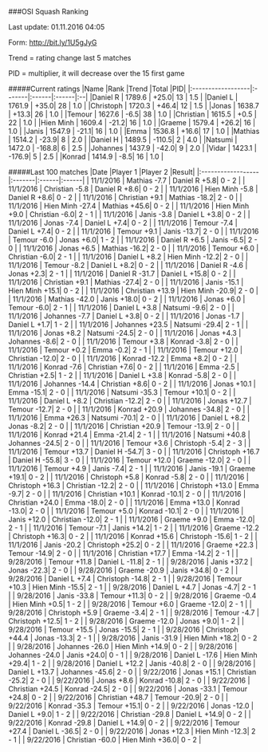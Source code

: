 ###OSI Squash Ranking

Last update: 01.11.2016 04:05

Form: http://bit.ly/1U5gJyG

Trend = rating change last 5 matches

PID = multiplier, it will decrease over the 15 first game

#####Current ratings
|Name              |Rank   |Trend |Total  |PID|
|:------------------|:-------|:------|:------|:--|
|Daniel R           | 1789.6 | +25.0| 13 | 1.5 |
|Daniel L           | 1761.9 | +35.0| 28 | 1.0 |
|Christoph          | 1720.3 | +46.4| 12 | 1.5 |
|Jonas              | 1638.7 | +13.3| 26 | 1.0 |
|Temour             | 1627.6 | -6.5| 38 | 1.0 |
|Christian          | 1615.5 | +0.5 | 22 | 1.0 |
|Hien Minh          | 1609.4 | -21.2| 16 | 1.0 |
|Graeme             | 1579.4 | +26.2| 16 | 1.0 |
|Janis              | 1547.9 | -21.1| 16 | 1.0 |
|Emma               | 1536.8 | +16.6| 17 | 1.0 |
|Mathias            | 1514.2 | -23.9| 8 | 2.0 |
|Daniel H           | 1489.5 | -110.5| 2 | 4.0 |
|Natsumi            | 1472.0 | -168.8| 6 | 2.5 |
|Johannes           | 1437.9 | -42.0| 9 | 2.0 |
|Vidar              | 1423.1 | -176.9| 5 | 2.5 |
|Konrad             | 1414.9 | -8.5| 16 | 1.0 |

#####Last 100 matches
|Date              |Player 1   |Player 2 |Result| 
|:------------------|:-------|:------|:------|
| 11/1/2016 | Mathias -7.7 | Daniel R +5.8| 0 - 2 |
| 11/1/2016 | Christian -5.8 | Daniel R +8.6| 0 - 2 |
| 11/1/2016 | Hien Minh -5.8 | Daniel R +8.6| 0 - 2 |
| 11/1/2016 | Christian +9.1 | Mathias -18.2| 2 - 0 |
| 11/1/2016 | Hien Minh -27.4 | Mathias +45.6| 0 - 2 |
| 11/1/2016 | Hien Minh +9.0 | Christian -6.0| 2 - 1 |
| 11/1/2016 | Janis -3.8 | Daniel L +3.8| 0 - 2 |
| 11/1/2016 | Jonas -7.4 | Daniel L +7.4| 0 - 2 |
| 11/1/2016 | Temour -7.4 | Daniel L +7.4| 0 - 2 |
| 11/1/2016 | Temour +9.1 | Janis -13.7| 2 - 0 |
| 11/1/2016 | Temour -6.0 | Jonas +6.0| 1 - 2 |
| 11/1/2016 | Daniel R +6.5 | Janis -6.5| 2 - 0 |
| 11/1/2016 | Jonas +6.5 | Mathias -16.2| 2 - 0 |
| 11/1/2016 | Temour +6.0 | Christian -6.0| 2 - 1 |
| 11/1/2016 | Daniel L +8.2 | Hien Minh -12.2| 2 - 0 |
| 11/1/2016 | Temour -8.2 | Daniel L +8.2| 0 - 2 |
| 11/1/2016 | Daniel R -4.6 | Jonas +2.3| 2 - 1 |
| 11/1/2016 | Daniel R -31.7 | Daniel L +15.8| 0 - 2 |
| 11/1/2016 | Christian +9.1 | Mathias -27.4| 2 - 0 |
| 11/1/2016 | Janis -15.1 | Hien Minh +15.1| 0 - 2 |
| 11/1/2016 | Christian +13.9 | Hien Minh -20.9| 2 - 0 |
| 11/1/2016 | Mathias -42.0 | Janis +18.0| 0 - 2 |
| 11/1/2016 | Jonas +6.0 | Temour -6.0| 2 - 1 |
| 11/1/2016 | Daniel L +3.8 | Natsumi -9.6| 2 - 0 |
| 11/1/2016 | Johannes -7.7 | Daniel L +3.8| 0 - 2 |
| 11/1/2016 | Jonas -1.7 | Daniel L +1.7| 1 - 2 |
| 11/1/2016 | Johannes +23.5 | Natsumi -29.4| 2 - 1 |
| 11/1/2016 | Jonas +8.2 | Natsumi -24.5| 2 - 0 |
| 11/1/2016 | Jonas +4.3 | Johannes -8.6| 2 - 0 |
| 11/1/2016 | Temour +3.8 | Konrad -3.8| 2 - 0 |
| 11/1/2016 | Temour +0.2 | Emma -0.2| 2 - 1 |
| 11/1/2016 | Temour +12.0 | Christian -12.0| 2 - 0 |
| 11/1/2016 | Konrad -12.2 | Emma +8.2| 0 - 2 |
| 11/1/2016 | Konrad -7.6 | Christian +7.6| 0 - 2 |
| 11/1/2016 | Emma -2.5 | Christian +2.5| 1 - 2 |
| 11/1/2016 | Daniel L +3.8 | Konrad -5.8| 2 - 0 |
| 11/1/2016 | Johannes -14.4 | Christian +8.6| 0 - 2 |
| 11/1/2016 | Jonas +10.1 | Emma -15.1| 2 - 0 |
| 11/1/2016 | Natsumi -35.3 | Temour +10.1| 0 - 2 |
| 11/1/2016 | Daniel L +8.2 | Christian -12.2| 2 - 0 |
| 11/1/2016 | Jonas +12.7 | Temour -12.7| 2 - 0 |
| 11/1/2016 | Konrad +20.9 | Johannes -34.8| 2 - 0 |
| 11/1/2016 | Emma +26.3 | Natsumi -70.1| 2 - 0 |
| 11/1/2016 | Daniel L +8.2 | Jonas -8.2| 2 - 0 |
| 11/1/2016 | Christian +20.9 | Temour -13.9| 2 - 0 |
| 11/1/2016 | Konrad +21.4 | Emma -21.4| 2 - 1 |
| 11/1/2016 | Natsumi +40.8 | Johannes -24.5| 2 - 0 |
| 11/1/2016 | Temour +3.6 | Christoph -5.4| 2 - 3 |
| 11/1/2016 | Temour +13.7 | Daniel H -54.7| 3 - 0 |
| 11/1/2016 | Christoph +16.7 | Daniel H -55.8| 3 - 0 |
| 11/1/2016 | Temour +12.0 | Graeme -12.0| 2 - 0 |
| 11/1/2016 | Temour +4.9 | Janis -7.4| 2 - 1 |
| 11/1/2016 | Janis -19.1 | Graeme +19.1| 0 - 2 |
| 11/1/2016 | Christoph +5.8 | Konrad -5.8| 2 - 0 |
| 11/1/2016 | Christoph +16.3 | Christian -12.2| 2 - 0 |
| 11/1/2016 | Christoph +13.0 | Emma -9.7| 2 - 0 |
| 11/1/2016 | Christian +10.1 | Konrad -10.1| 2 - 0 |
| 11/1/2016 | Christian +24.0 | Emma -18.0| 2 - 0 |
| 11/1/2016 | Emma +13.0 | Konrad -13.0| 2 - 0 |
| 11/1/2016 | Temour +5.0 | Konrad -10.1| 2 - 0 |
| 11/1/2016 | Janis +12.0 | Christian -12.0| 2 - 1 |
| 11/1/2016 | Graeme +9.0 | Emma -12.0| 2 - 1 |
| 11/1/2016 | Temour -7.1 | Janis +14.2| 1 - 2 |
| 11/1/2016 | Graeme -12.2 | Christoph +16.3| 0 - 2 |
| 11/1/2016 | Konrad +15.6 | Christoph -15.6| 1 - 2 |
| 11/1/2016 | Janis -20.2 | Christoph +25.2| 0 - 2 |
| 11/1/2016 | Graeme +22.3 | Temour -14.9| 2 - 0 |
| 11/1/2016 | Christian +17.7 | Emma -14.2| 2 - 1 |
| 9/28/2016 | Temour +11.8 | Daniel L -11.8| 2 - 1 |
| 9/28/2016 | Janis +37.2 | Jonas -22.3| 2 - 0 |
| 9/28/2016 | Graeme -20.9 | Janis +34.8| 0 - 2 |
| 9/28/2016 | Daniel L +7.4 | Christoph -14.8| 2 - 1 |
| 9/28/2016 | Temour +10.3 | Hien Minh -15.5| 2 - 1 |
| 9/28/2016 | Daniel L +4.7 | Jonas -4.7| 2 - 1 |
| 9/28/2016 | Janis -33.8 | Temour +11.3| 0 - 2 |
| 9/28/2016 | Graeme -0.4 | Hien Minh +0.5| 1 - 2 |
| 9/28/2016 | Temour +6.0 | Graeme -12.0| 2 - 1 |
| 9/28/2016 | Christoph +5.9 | Graeme -3.4| 2 - 1 |
| 9/28/2016 | Temour -4.7 | Christoph +12.5| 1 - 2 |
| 9/28/2016 | Graeme -12.0 | Jonas +9.0| 1 - 2 |
| 9/28/2016 | Temour +15.5 | Jonas -15.5| 2 - 1 |
| 9/28/2016 | Christoph +44.4 | Jonas -13.3| 2 - 1 |
| 9/28/2016 | Janis -31.9 | Hien Minh +18.2| 0 - 2 |
| 9/28/2016 | Johannes -26.0 | Hien Minh +14.9| 0 - 2 |
| 9/28/2016 | Johannes -24.0 | Janis +24.0| 0 - 1 |
| 9/28/2016 | Daniel L -17.6 | Hien Minh +29.4| 1 - 2 |
| 9/28/2016 | Daniel L +12.2 | Janis -40.8| 2 - 0 |
| 9/28/2016 | Daniel L +13.7 | Johannes -45.6| 2 - 0 |
| 9/22/2016 | Jonas +15.1 | Christian -25.2| 2 - 0 |
| 9/22/2016 | Jonas +8.6 | Konrad -10.8| 2 - 0 |
| 9/22/2016 | Christian +24.5 | Konrad -24.5| 2 - 0 |
| 9/22/2016 | Jonas -33.1 | Temour +24.8| 0 - 2 |
| 9/22/2016 | Christian +48.7 | Temour -20.9| 2 - 0 |
| 9/22/2016 | Konrad -35.3 | Temour +15.1| 0 - 2 |
| 9/22/2016 | Jonas -12.0 | Daniel L +9.0| 1 - 2 |
| 9/22/2016 | Christian -29.8 | Daniel L +14.9| 0 - 2 |
| 9/22/2016 | Konrad -29.8 | Daniel L +14.9| 0 - 2 |
| 9/22/2016 | Temour +27.4 | Daniel L -36.5| 2 - 0 |
| 9/22/2016 | Jonas +12.3 | Hien Minh -12.3| 2 - 1 |
| 9/22/2016 | Christian -60.0 | Hien Minh +36.0| 0 - 2 |
